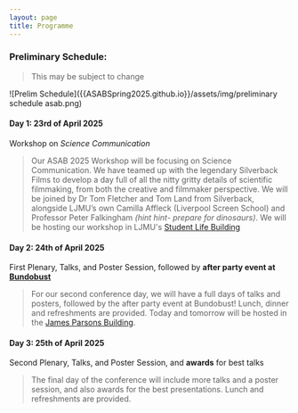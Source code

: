```yaml
---
layout: page
title: Programme
---
```


### Preliminary Schedule:
>This may be subject to change

![Prelim Schedule]({{ASABSpring2025.github.io}}/assets/img/preliminary schedule asab.png)  

#### Day 1: 23rd of April 2025  
Workshop on _Science Communication_  
>Our ASAB 2025 Workshop will be focusing on Science Communication. We have teamed up with the legendary Silverback Films to develop a day full of all the nitty gritty details of scientific filmmaking, from both the creative and filmmaker perspective. We will be joined by Dr Tom Fletcher and Tom Land from Silverback, alongside LJMU’s own Camilla Affleck (Liverpool Screen School) and Professor Peter Falkingham *(hint hint- prepare for dinosaurs)*. We will be hosting our workshop in LJMU's [Student Life Building](https://maps.app.goo.gl/aaLeXKDHPvVnzfkG9)
  
#### Day 2: 24th of April 2025  
First Plenary, Talks, and Poster Session, followed by __after party event at__ [__Bundobust__](https://bundobust.com/locations/liverpool/)  
>For our second conference day, we will have a full days of talks and posters, followed by the after party event at Bundobust! Lunch, dinner and refreshments are provided. Today and tomorrow will be hosted in the [James Parsons Building](https://maps.app.goo.gl/VZgtvDreSh6fNTTs5).

#### Day 3: 25th of April 2025  
Second Plenary, Talks, and Poster Session, and __awards__ for best talks  
>The final day of the conference will include more talks and a poster session, and also awards for the best presentations. Lunch and refreshments are provided. 
